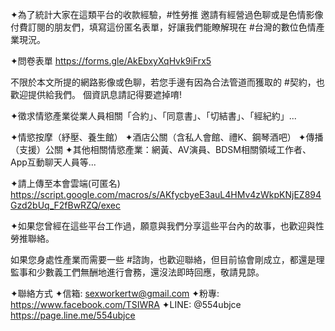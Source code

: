 ---
---
✦為了統計大家在這類平台的收款經驗，#性勞推 邀請有經營過色聊或是色情影像付費訂閱的朋友們，填寫這份匿名表單，好讓我們能瞭解現在 #台灣的數位色情產業現況。

✦問卷表單 https://forms.gle/AkEbxyXqHvk9iFrx5

不限於本文所提的網路影像或色聊，若您手邊有因為合法管道而獲取的 #契約，也歡迎提供給我們。
個資訊息請記得要遮掉唷!

✦徵求情慾產業從業人員相關「合約」、「同意書」、「切結書」、「經紀約」...

✦情慾按摩（紓壓、養生館）
✦酒店公關（含私人會館、禮K、鋼琴酒吧）
✦傳播（支援）公關
✦其他相關情慾產業：網黃、AV演員、BDSM相關領域工作者、App互動聊天人員等...

✦請上傳至本會雲端(可匿名) 
https://script.google.com/macros/s/AKfycbyeE3auL4HMv4zWkpKNjEZ894Gzd2bUq_F2fBwRZQ/exec

✦如果您曾經在這些平台工作過，願意與我們分享這些平台內的故事，也歡迎與性勞推聯絡。

如果您身處性產業而需要一些 #諮詢，也歡迎聯絡，但目前協會剛成立，都還是理監事和少數義工們無酬地進行會務，還沒法即時回應，敬請見諒。

✦聯絡方式
✦信箱: sexworkertw@gmail.com
✦粉專: https://www.facebook.com/TSIWRA
✦LINE: @554ubjce  https://page.line.me/554ubjce